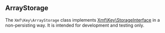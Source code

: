 ## ArrayStorage

The `Xmf\Key\ArrayStorage` class implements [Xmf\Key\StorageInterface](sorageinterface.md) in a
non-persisting way. It is intended for development and testing only.
